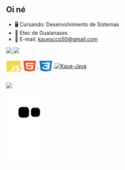 ## Oi né

-  🖥️ Cursando: Desenvolvimento de Sistemas
- 📌 Etec de Guaianases
- 📨 E-mail: kauesccp50@gmail.com

 <div>
  <a href="https://github.com/rodrigueszk">
  <img height="180em" src="https://github-readme-stats.vercel.app/api?username=rodrigueszk&show_icons=false&theme=dark&include_all_commits=true&count_private=true"/>
  <img height="180em" src="https://github-readme-stats.vercel.app/api/top-langs/?username=rodrigueszk&layout=compact&langs_count=16&theme=dark"/>
</div>
 
 </div>
<div style="display: inline_block"><br>
  <img align="center" alt="Kaue-Js" height="30" width="40" src="https://raw.githubusercontent.com/devicons/devicon/master/icons/javascript/javascript-plain.svg">
  <img align="center" alt="Kaue-HTML" height="30" width="40" src="https://raw.githubusercontent.com/devicons/devicon/master/icons/html5/html5-original.svg">
  <img align="center" alt="Kaue-CSS" height="30" width="40" src="https://raw.githubusercontent.com/devicons/devicon/master/icons/css3/css3-original.svg">
 <img  align="center" alt="Kaue-Java" height="30" widht="40" src="https://cdn.jsdelivr.net/gh/devicons/devicon/icons/java/java-original.svg" />
</div>

## 


  <a href="https://www.instagram.com/kaue.77k" target="_blank"><img src="https://img.shields.io/badge/-Instagram-%23E4405F?style=for-the-badge&logo=instagram&logoColor=white" target="_blank"></a>

  ![Snake animation](https://github.com/rafaballerini/rafaballerini/blob/output/github-contribution-grid-snake.svg)



